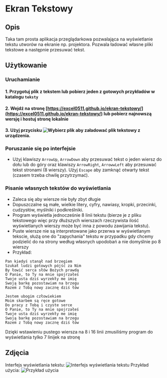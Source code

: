 # Ekran Tekstowy
## Opis
Taka tam prosta aplikacja przeglądarkowa pozwalająca na wyświetlanie tekstu utworów na ekranie np. projektora. Pozwala ładować własne pliki tekstowe a następnie przesuwać tekst.
## Użytkowanie
### Uruchamianie
#### 1. Przygotuj plik z tekstem lub pobierz jeden z gotowych przykładów w katalogu `teksty`
#### 2. Wejdź na stronę [https://excel0511.github.io/ekran-tekstowy/](https://excel0511.github.io/ekran-tekstowy/) lub pobierz najnowszą wersję i hostuj stronę lokalnie
#### 3. Użyj przycisku ![`Wybierz plik`](https://github.com/user-attachments/assets/4bf44565-f864-45e6-ac11-3391676a50a1) aby załadować plik tekstowy z urządzenia.
### Poruszanie się po interfejsie
- Użyj klawiszy `ArrowUp`, `ArrowDown` aby przesuwać tekst o jeden wiersz do dołu lub do góry oraz klawiszy `ArrowRight`, `ArrowwLeft` aby przesuwać tekst stronami (8 wierszy). Użyj `Escape` aby zamknąć otwarty tekst (czasem trzeba chwilę przytrzymać).
### Pisanie własnych tekstów do wyświetlania
- Zaleca się aby wiersze nie były zbyt długie
- Dopuszczalne są małe, wielkie litery, cyfry, nawiasy, kropki, przecinki, cudzysłów, myślniki i podkreślniki.
- Program wyświetla jednocześnie 8 linii tekstu (bierze je z pliku tekstowego więc przy dłuższych wierszach rzeczywista ilość wyświetlanych wierszy może być inna z powodu zawijania tekstu).
- Puste wiersze nie są interpretowane jako przerwa w wyświetlanym tekscie, służą one do "zapychania" tekstu w przypadku gdy chcemy podzielić do na strony według własnych upodobań a nie domyślnie po 8 wierszy
- Przykład:
```
Pan kiedyś stanął nad brzegiem
Szukał ludzi gotowych pójść za Nim
By łowić serca słów Bożych prawdą
O Panie, to Ty na mnie spojrzałeś
Twoje usta dziś wyrzekły me imię
Swoją barkę pozostawiam na brzegu
Razem z Tobą nowy zacznę dziś łów

Jestem ubogim człowiekiem
Moim skarbem są ręce gotowe
Do pracy z Tobą i czyste serce
O Panie, to Ty na mnie spojrzałeś
Twoje usta dziś wyrzekły me imię
Swoją barkę pozostawiam na brzegu
Razem z Tobą nowy zacznę dziś łów

```
Dzięki wstawieniu pustego wiersza na 8 i 16 linii zmusiliśmy program do wyświetlania tylko 7 linijek na stronę
## Zdjęcia

Interfejs wyświetlania tekstu:
![Interfejs wyświetlania tekstu](https://github.com/user-attachments/assets/760948e8-9191-4a8c-bf41-041b103643cf)
Przykład użycia:
![Przykład użycia](https://github.com/user-attachments/assets/a72c946d-be02-46ef-ba93-de09fb8d0cad)
